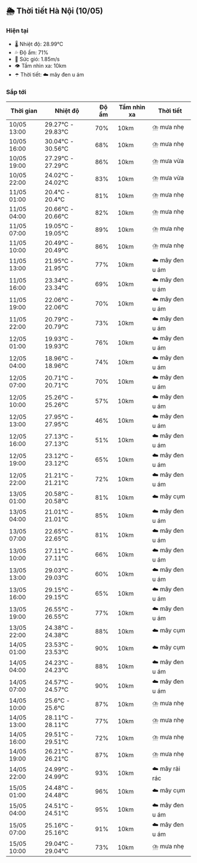 ## 🌦️ Thời tiết Hà Nội (10/05)

### Hiện tại

- 🌡️ Nhiệt độ: 28.99℃
- 💦 Độ ẩm: 71%
- 💨 Sức gió: 1.85m/s
- 👁️ Tầm nhìn xa: 10km
- ☂️ Thời tiết: ☁️ mây đen u ám

### Sắp tới

| Thời gian | Nhiệt độ | Độ ẩm | Tầm nhìn xa | Thời tiết |
| --- | --- | --- | --- | --- |
| 10/05 13:00 | 29.27℃ - 29.83℃ | 70% | 10km | ⛈️ mưa nhẹ |
| 10/05 16:00 | 30.04℃ - 30.56℃ | 68% | 10km | ⛈️ mưa nhẹ |
| 10/05 19:00 | 27.29℃ - 27.29℃ | 86% | 10km | ⛈️ mưa vừa |
| 10/05 22:00 | 24.02℃ - 24.02℃ | 83% | 10km | ⛈️ mưa vừa |
| 11/05 01:00 | 20.4℃ - 20.4℃ | 81% | 10km | ⛈️ mưa nhẹ |
| 11/05 04:00 | 20.66℃ - 20.66℃ | 82% | 10km | ⛈️ mưa nhẹ |
| 11/05 07:00 | 19.05℃ - 19.05℃ | 89% | 10km | ⛈️ mưa nhẹ |
| 11/05 10:00 | 20.49℃ - 20.49℃ | 86% | 10km | ⛈️ mưa nhẹ |
| 11/05 13:00 | 21.95℃ - 21.95℃ | 77% | 10km | ☁️ mây đen u ám |
| 11/05 16:00 | 23.34℃ - 23.34℃ | 69% | 10km | ☁️ mây đen u ám |
| 11/05 19:00 | 22.06℃ - 22.06℃ | 70% | 10km | ☁️ mây đen u ám |
| 11/05 22:00 | 20.79℃ - 20.79℃ | 73% | 10km | ☁️ mây đen u ám |
| 12/05 01:00 | 19.93℃ - 19.93℃ | 76% | 10km | ☁️ mây đen u ám |
| 12/05 04:00 | 18.96℃ - 18.96℃ | 74% | 10km | ☁️ mây đen u ám |
| 12/05 07:00 | 20.71℃ - 20.71℃ | 70% | 10km | ☁️ mây đen u ám |
| 12/05 10:00 | 25.26℃ - 25.26℃ | 57% | 10km | ☁️ mây đen u ám |
| 12/05 13:00 | 27.95℃ - 27.95℃ | 46% | 10km | ☁️ mây đen u ám |
| 12/05 16:00 | 27.13℃ - 27.13℃ | 51% | 10km | ☁️ mây đen u ám |
| 12/05 19:00 | 23.12℃ - 23.12℃ | 65% | 10km | ☁️ mây đen u ám |
| 12/05 22:00 | 21.21℃ - 21.21℃ | 72% | 10km | ☁️ mây đen u ám |
| 13/05 01:00 | 20.58℃ - 20.58℃ | 81% | 10km | ☁️ mây cụm |
| 13/05 04:00 | 21.01℃ - 21.01℃ | 85% | 10km | ☁️ mây đen u ám |
| 13/05 07:00 | 22.65℃ - 22.65℃ | 81% | 10km | ☁️ mây đen u ám |
| 13/05 10:00 | 27.11℃ - 27.11℃ | 66% | 10km | ☁️ mây đen u ám |
| 13/05 13:00 | 29.03℃ - 29.03℃ | 60% | 10km | ☁️ mây đen u ám |
| 13/05 16:00 | 29.15℃ - 29.15℃ | 65% | 10km | ☁️ mây đen u ám |
| 13/05 19:00 | 26.55℃ - 26.55℃ | 77% | 10km | ☁️ mây đen u ám |
| 13/05 22:00 | 24.38℃ - 24.38℃ | 88% | 10km | ☁️ mây cụm |
| 14/05 01:00 | 23.53℃ - 23.53℃ | 90% | 10km | ☁️ mây cụm |
| 14/05 04:00 | 24.23℃ - 24.23℃ | 88% | 10km | ☁️ mây đen u ám |
| 14/05 07:00 | 24.57℃ - 24.57℃ | 90% | 10km | ☁️ mây đen u ám |
| 14/05 10:00 | 25.6℃ - 25.6℃ | 87% | 10km | ⛈️ mưa nhẹ |
| 14/05 13:00 | 28.11℃ - 28.11℃ | 77% | 10km | ⛈️ mưa nhẹ |
| 14/05 16:00 | 29.51℃ - 29.51℃ | 72% | 10km | ⛈️ mưa nhẹ |
| 14/05 19:00 | 26.21℃ - 26.21℃ | 87% | 10km | ⛈️ mưa nhẹ |
| 14/05 22:00 | 24.99℃ - 24.99℃ | 93% | 10km | ☁️ mây rải rác |
| 15/05 01:00 | 24.48℃ - 24.48℃ | 96% | 10km | ☁️ mây cụm |
| 15/05 04:00 | 24.51℃ - 24.51℃ | 95% | 10km | ☁️ mây đen u ám |
| 15/05 07:00 | 25.16℃ - 25.16℃ | 91% | 10km | ☁️ mây đen u ám |
| 15/05 10:00 | 29.04℃ - 29.04℃ | 73% | 10km | ⛈️ mưa nhẹ |
